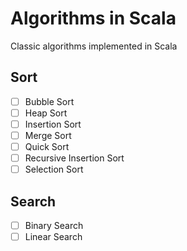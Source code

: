 # Algorithms in Scala
Classic algorithms implemented in Scala

## Sort
- [ ] Bubble Sort
- [ ] Heap Sort
- [ ] Insertion Sort
- [ ] Merge Sort
- [ ] Quick Sort
- [ ] Recursive Insertion Sort
- [ ] Selection Sort

## Search
- [ ] Binary Search
- [ ] Linear Search
